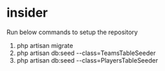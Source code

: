 # insider

Run below commands to setup the repository

1. php artisan migrate
2. php artisan db:seed --class=TeamsTableSeeder
3. php artisan db:seed --class=PlayersTableSeeder
